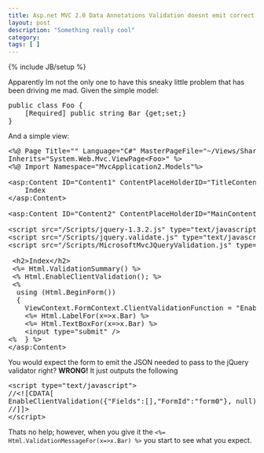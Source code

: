 ```yaml
---
title: Asp.net MVC 2.0 Data Annotations Validation doesnt emit correct JSON
layout: post
description: "Something really cool"
category:
tags: [ ] 
---
```

{% include JB/setup %}



<p>Apparently Im not the only one to have this sneaky little problem that has been driving me mad. Given the simple model:</p>  <pre class="C#" name="code">public class Foo {
    [Required] public string Bar {get;set;} 
}</pre>

<p>And a simple view:</p>

<pre name="code" class="html">&lt;%@ Page Title=&quot;&quot; Language=&quot;C#&quot; MasterPageFile=&quot;~/Views/Shared/Site.Master&quot; 
Inherits=&quot;System.Web.Mvc.ViewPage&lt;Foo&gt;&quot; %&gt;
&lt;%@ Import Namespace=&quot;MvcApplication2.Models&quot;%&gt;

&lt;asp:Content ID=&quot;Content1&quot; ContentPlaceHolderID=&quot;TitleContent&quot; runat=&quot;server&quot;&gt;
	Index
&lt;/asp:Content&gt;

&lt;asp:Content ID=&quot;Content2&quot; ContentPlaceHolderID=&quot;MainContent&quot; runat=&quot;server&quot;&gt;

&lt;script src=&quot;/Scripts/jquery-1.3.2.js&quot; type=&quot;text/javascript&quot;&gt;&lt;/script&gt;
&lt;script src=&quot;/Scripts/jquery.validate.js&quot; type=&quot;text/javascript&quot;&gt;&lt;/script&gt;
&lt;script src=&quot;/Scripts/MicrosoftMvcJQueryValidation.js&quot; type=&quot;text/javascript&quot;&gt;&lt;/script&gt;

 &lt;h2&gt;Index&lt;/h2&gt;
 &lt;%= Html.ValidationSummary() %&gt;
 &lt;% Html.EnableClientValidation(); %&gt;
 &lt;%
  using (Html.BeginForm())
  {
    ViewContext.FormContext.ClientValidationFunction = &quot;EnableClientValidation&quot;; %&gt;
    &lt;%= Html.LabelFor(x=&gt;x.Bar) %&gt; 
    &lt;%= Html.TextBoxFor(x=&gt;x.Bar) %&gt;            
    &lt;input type=&quot;submit&quot; /&gt;
&lt;%  } %&gt;
&lt;/asp:Content&gt;</pre>

<p>You would expect the form to emit the JSON needed to pass to the jQuery validator right? <strong>WRONG!</strong> It just outputs the following</p>

<pre class="JavaScript" name="code">&lt;script type=&quot;text/javascript&quot;&gt;
//&lt;![CDATA[
EnableClientValidation({&quot;Fields&quot;:[],&quot;FormId&quot;:&quot;form0&quot;}, null);
//]]&gt;
&lt;/script&gt;</pre>

<p>Thats no help; however, when you give it the <code>&lt;%= Html.ValidationMessageFor(x=&gt;x.Bar) %&gt;</code> you start to see what you expect. </p>

